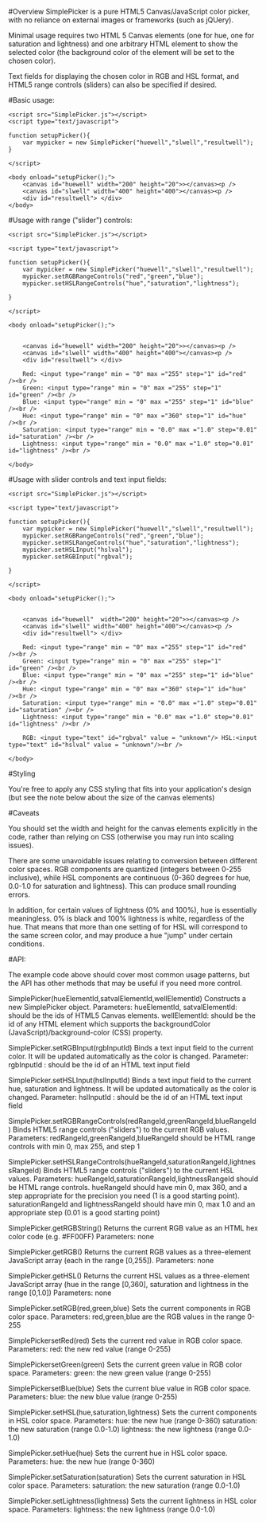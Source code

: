 #Overview
SimplePicker is a pure HTML5 Canvas/JavaScript color picker, with no reliance on external images or frameworks (such as jQUery).


Minimal usage requires two HTML 5 Canvas elements (one for hue, one for saturation and lightness) and one arbitrary HTML element to show the selected color (the background color of the element will be set to the chosen color). 

Text fields for displaying the chosen color in RGB and HSL format, and
HTML5 range controls (sliders) can also be specified if desired.

#Basic usage:

	<script src="SimplePicker.js"></script>
	<script type="text/javascript">

	function setupPicker(){
		var mypicker = new SimplePicker("huewell","slwell","resultwell");	
	}

	</script>

	<body onload="setupPicker();">
		<canvas id="huewell" width="200" height="20">></canvas><p />
		<canvas id="slwell" width="400" height="400"></canvas><p />
		<div id="resultwell"> </div>
	</body>

#Usage with range ("slider") controls:

	<script src="SimplePicker.js"></script>

	<script type="text/javascript">

	function setupPicker(){
		var mypicker = new SimplePicker("huewell","slwell","resultwell");
		mypicker.setRGBRangeControls("red","green","blue");
		mypicker.setHSLRangeControls("hue","saturation","lightness");
	
	}

	</script>

	<body onload="setupPicker();">


		<canvas id="huewell" width="200" height="20">></canvas><p />
		<canvas id="slwell" width="400" height="400"></canvas><p />
		<div id="resultwell"> </div> 

		Red: <input type="range" min = "0" max ="255" step="1" id="red"  /><br />
		Green: <input type="range" min = "0" max ="255" step="1" id="green" /><br />
		Blue: <input type="range" min = "0" max ="255" step="1" id="blue" /><br />
		Hue: <input type="range" min = "0" max ="360" step="1" id="hue"  /><br />
		Saturation: <input type="range" min = "0.0" max ="1.0" step="0.01" id="saturation" /><br />
		Lightness: <input type="range" min = "0.0" max ="1.0" step="0.01" id="lightness" /><br />

	</body>

#Usage with slider controls and text input fields:


	<script src="SimplePicker.js"></script>

	<script type="text/javascript">

	function setupPicker(){
		var mypicker = new SimplePicker("huewell","slwell","resultwell");
		mypicker.setRGBRangeControls("red","green","blue");
		mypicker.setHSLRangeControls("hue","saturation","lightness");
		mypicker.setHSLInput("hslval");
		mypicker.setRGBInput("rgbval");
	
	}

	</script>

	<body onload="setupPicker();">


		<canvas id="huewell"  width="200" height="20">></canvas><p />
		<canvas id="slwell" width="400" height="400"></canvas><p />
		<div id="resultwell"> </div> 

		Red: <input type="range" min = "0" max ="255" step="1" id="red"  /><br />
		Green: <input type="range" min = "0" max ="255" step="1" id="green" /><br />
		Blue: <input type="range" min = "0" max ="255" step="1" id="blue" /><br />
		Hue: <input type="range" min = "0" max ="360" step="1" id="hue"  /><br />
		Saturation: <input type="range" min = "0.0" max ="1.0" step="0.01" id="saturation" /><br />
		Lightness: <input type="range" min = "0.0" max ="1.0" step="0.01" id="lightness" /><br />
	
		RGB: <input type="text" id="rgbval" value = "unknown"/> HSL:<input type="text" id="hslval" value = "unknown"/><br />

	</body>

#Styling

You're free to apply any CSS styling that fits into your application's design (but see the note below about the size of the canvas
elements)

#Caveats

You should set the width and height for the canvas elements explicitly in the code, rather than relying on CSS (otherwise you may
run into scaling issues).

There are some unavoidable issues relating to conversion between different color spaces. RGB components are quantized (integers between 0-255 inclusive),
while HSL components are continuous (0-360 degrees for hue, 0.0-1.0 for saturation and lightness). This can produce small rounding errors.

In addition, for certain values of lightness (0% and  100%), hue is essentially meaningless. 0% is black and 100% lightness is white, regardless of the hue. That means that more than one setting of for HSL will correspond to the same screen color, and may produce a hue "jump" under certain conditions.


#API:

The example code above should cover most common usage patterns, but the API has other methods that may be useful if you need more control.

SimplePicker(hueElementId,satvalElementId,wellElementId) 
	Constructs a new SimplePicker object. 
	Parameters: 
		hueElementId, satvalElementId: should be the ids of HTML5 Canvas elements. 
		wellElementId: should be the id of  any HTML element which supports the backgroundColor (JavaScript)/background-color (CSS) property.
		
SimplePicker.setRGBInput(rgbInputId)
	Binds a text input field to the current color. It will be updated automatically as the color is changed.
	Parameter:
		rgbInputId : should be the id of an HTML text input field
		
SimplePicker.setHSLInput(hslInputId)
	Binds a text input field to the current hue, saturation and lightness. It will be updated automatically as the color is changed.
	Parameter:
		hslInputId : should be the id of an HTML text input field

SimplePicker.setRGBRangeControls(redRangeId,greenRangeId,blueRangeId)
	Binds HTML5 range controls ("sliders") to the current RGB values.
	Parameters:
		redRangeId,greenRangeId,blueRangeId should be HTML range controls with min 0, max 255, and step 1

SimplePicker.setHSLRangeControls(hueRangeId,saturationRangeId,lightnessRangeId)
	Binds HTML5 range controls ("sliders") to the current HSL values.
	Parameters:
		hueRangeId,saturationRangeId,lightnessRangeId should be HTML range controls. hueRangeId should have min 0, max 360, and a step
		appropriate for the precision you need (1 is a good starting point).
		saturationRangeId and lightnessRangeId should have min 0, max 1.0 and an appropriate step (0.01 is a good starting point)
		
SimplePicker.getRGBString()
 	Returns the current RGB value as an HTML hex color code (e.g. #FF00FF)
	Parameters:
		none
	
SimplePicker.getRGB()
	Returns the current RGB values as a three-element JavaScript array (each in the range [0,255]).
	Parameters:
		none
		
SimplePicker.getHSL()
	Returns the current HSL values as a three-element JavaScript array (hue in the range [0,360], saturation and lightness in the range [0,1.0])
	Parameters:
		none
		
SimplePicker.setRGB(red,green,blue)
	Sets the current components in RGB color space. 
	Parameters:
		red,green,blue are the RGB values in the range 0-255
		
SimplePickersetRed(red)
	Sets the current red value in RGB color space.
	Parameters:
		red: the new red value (range 0-255)

SimplePickersetGreen(green)
	Sets the current green value in RGB color space.
	Parameters:
	green: the new green value (range 0-255)

SimplePickersetBlue(blue)
	Sets the current blue value in RGB color space.
	Parameters:
		blue: the new blue value (range 0-255)

SimplePicker.setHSL(hue,saturation,lightness)
	Sets the current components in HSL color space.
	Parameters:
		hue: the new hue (range 0-360)
		saturation: the new saturation (range 0.0-1.0)
		lightness: the new lightness (range 0.0-1.0)
		
SimplePicker.setHue(hue)
	Sets the current hue in HSL color space.
	Parameters:
		hue: the new hue (range 0-360)
		
SimplePicker.setSaturation(saturation)
	Sets the current saturation in HSL color space.
	Parameters:
		saturation: the new saturation (range 0.0-1.0)

SimplePicker.setLightness(lightness)
	Sets the current lightness in HSL color space.
	Parameters:
		lightness: the new lightness (range 0.0-1.0)
